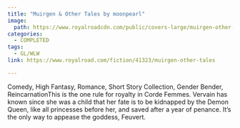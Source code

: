 ```yaml
---
title: "Muirgen & Other Tales by moonpearl"
image:
  path: https://www.royalroadcdn.com/public/covers-large/muirgen-other-tales-aadaqg1jyg8.jpg
categories:
  - COMPLETED
tags:
  - GL/WLW
link: https://www.royalroad.com/fiction/41323/muirgen-other-tales

---
```

Comedy, High Fantasy, Romance, Short Story Collection, Gender Bender, ReincarnationThis is the one rule for royalty in Corde Femmes. Vervain has known since she was a child that her fate is to be kidnapped by the Demon Queen, like all princesses before her, and saved after a year of penance. It’s the only way to appease the goddess, Feuvert.

